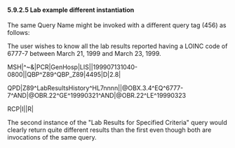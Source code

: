 #### 5.9.2.5 Lab example different instantiation

The same Query Name might be invoked with a different query tag (456) as follows:

The user wishes to know all the lab results reported having a LOINC code of 6777-7 between March 21, 1999 and March 23, 1999.

MSH|^~\&|PCR|GenHosp|LIS||199907131040-0800||QBP^Z89^QBP_Z89|4495|D|2.8|

QPD|Z89^LabResultsHistory^HL7nnnn||@OBX.3.4^EQ^6777-7^AND|@OBR.22^GE^19990321^AND|@OBR.22^LE^19990323

RCP|I||R|

The second instance of the "Lab Results for Specified Criteria" query would clearly return quite different results than the first even though both are invocations of the same query.
